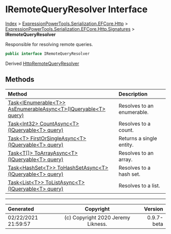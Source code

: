 ﻿# IRemoteQueryResolver Interface

[Index](../index.md) > [ExpressionPowerTools.Serialization.EFCore.Http](ExpressionPowerTools.Serialization.EFCore.Http.a.md) > [ExpressionPowerTools.Serialization.EFCore.Http.Signatures](ExpressionPowerTools.Serialization.EFCore.Http.Signatures.n.md) > **IRemoteQueryResolver**

Responsible for resolving remote queries.

```csharp
public interface IRemoteQueryResolver
```

Derived  [HttpRemoteQueryResolver](ExpressionPowerTools.Serialization.EFCore.Http.Transport.HttpRemoteQueryResolver.cs.md) 

## Methods

| Method | Description |
| :-- | :-- |
| [Task&lt;IEnumerable&lt;T>> AsEnumerableAsync&lt;T>(IQueryable&lt;T> query)](ExpressionPowerTools.Serialization.EFCore.Http.Signatures.IRemoteQueryResolver.AsEnumerableAsync.m.md) | Resolves to an enumerable. |
| [Task&lt;Int32> CountAsync&lt;T>(IQueryable&lt;T> query)](ExpressionPowerTools.Serialization.EFCore.Http.Signatures.IRemoteQueryResolver.CountAsync.m.md) | Resolves to a count. |
| [Task&lt;T> FirstOrSingleAsync&lt;T>(IQueryable&lt;T> query)](ExpressionPowerTools.Serialization.EFCore.Http.Signatures.IRemoteQueryResolver.FirstOrSingleAsync.m.md) | Returns a single entity. |
| [Task&lt;T[]> ToArrayAsync&lt;T>(IQueryable&lt;T> query)](ExpressionPowerTools.Serialization.EFCore.Http.Signatures.IRemoteQueryResolver.ToArrayAsync.m.md) | Resolves to an array. |
| [Task&lt;HashSet&lt;T>> ToHashSetAsync&lt;T>(IQueryable&lt;T> query)](ExpressionPowerTools.Serialization.EFCore.Http.Signatures.IRemoteQueryResolver.ToHashSetAsync.m.md) | Resolves to a hash set. |
| [Task&lt;List&lt;T>> ToListAsync&lt;T>(IQueryable&lt;T> query)](ExpressionPowerTools.Serialization.EFCore.Http.Signatures.IRemoteQueryResolver.ToListAsync.m.md) | Resolves to a list. |

---

| Generated | Copyright | Version |
| :-- | :-: | --: |
| 02/22/2021 21:59:57 | (c) Copyright 2020 Jeremy Likness. | 0.9.7-beta |
